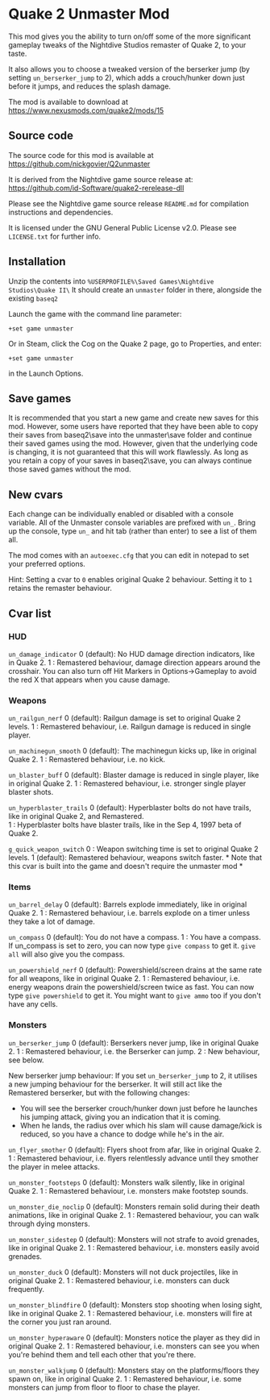 # Quake 2 Unmaster Mod

This mod gives you the ability to turn on/off some of the more significant gameplay tweaks of the Nightdive Studios remaster of Quake 2, to your taste.

It also allows you to choose a tweaked version of the berserker jump (by setting `un_berserker_jump` to 2), which adds a crouch/hunker down just before it jumps, and reduces the splash damage.

The mod is available to download at https://www.nexusmods.com/quake2/mods/15


## Source code

The source code for this mod is available at https://github.com/nickgovier/Q2unmaster

It is derived from the Nightdive game source release at: https://github.com/id-Software/quake2-rerelease-dll

Please see the Nightdive game source release `README.md` for compilation instructions and dependencies.

It is licensed under the GNU General Public License v2.0.  Please see `LICENSE.txt` for further info.


## Installation

Unzip the contents into `%USERPROFILE%\Saved Games\Nightdive Studios\Quake II\`
It should create an `unmaster` folder in there, alongside the existing `baseq2`

Launch the game with the command line parameter:

`+set game unmaster`

Or in Steam, click the Cog on the Quake 2 page, go to Properties, and enter:

`+set game unmaster`

in the Launch Options.


## Save games

It is recommended that you start a new game and create new saves for this mod.  However, some users have reported that they have been able to copy their saves from baseq2\save into the unmaster\save folder and continue their saved games using the mod.  However, given that the underlying code is changing, it is not guaranteed that this will work flawlessly.  As long as you retain a copy of your saves in baseq2\save, you can always continue those saved games without the mod.


## New cvars

Each change can be individually enabled or disabled with a console variable.  All of the Unmaster console variables are prefixed with `un_`. Bring up the console, type `un_` and hit tab (rather than enter) to see a list of them all.

The mod comes with an `autoexec.cfg` that you can edit in notepad to set your preferred options.

Hint: Setting a cvar to `0` enables original Quake 2 behaviour.  Setting it to `1` retains the remaster behaviour.


## Cvar list


### HUD

`un_damage_indicator`	0 (default): No HUD damage direction indicators, like in Quake 2.
			1	   : Remastered behaviour, damage direction appears around the crosshair.
You can also turn off Hit Markers in Options->Gameplay to avoid the red X that appears when you cause damage.


### Weapons

`un_railgun_nerf`		0 (default): Railgun damage is set to original Quake 2 levels.
			1          : Remastered behaviour, i.e. Railgun damage is reduced in single player.

`un_machinegun_smooth`	0 (default): The machinegun kicks up, like in original Quake 2.
			1	   : Remastered behaviour, i.e. no kick.

`un_blaster_buff`		0 (default): Blaster damage is reduced in single player, like in original Quake 2.
			1	   : Remastered behaviour, i.e. stronger single player blaster shots.

`un_hyperblaster_trails`	0 (default): Hyperblaster bolts do not have trails, like in original Quake 2, and Remastered.	
			1	   : Hyperblaster bolts have blaster trails, like in the Sep 4, 1997 beta of Quake 2.

`g_quick_weapon_switch`	0	   : Weapon switching time is set to original Quake 2 levels.
			1 (default): Remastered behaviour, weapons switch faster.
			     * Note that this cvar is built into the game and doesn't require the unmaster mod *

### Items

`un_barrel_delay`		0 (default): Barrels explode immediately, like in original Quake 2.
			1	   : Remastered behaviour, i.e. barrels explode on a timer unless they take a lot of damage.

`un_compass`		0 (default): You do not have a compass.
			1	   : You have a compass.
If un_compass is set to zero, you can now type `give compass` to get it. `give all` will also give you the compass.

`un_powershield_nerf`	0 (default): Powershield/screen drains at the same rate for all weapons, like in original Quake 2.
			1	   : Remastered behaviour, i.e. energy weapons drain the powershield/screen twice as fast.
You can now type `give powershield` to get it.  You might want to `give ammo` too if you don't have any cells.


### Monsters

`un_berserker_jump`	0 (default): Berserkers never jump, like in original Quake 2.
			1	   : Remastered behaviour, i.e. the Berserker can jump.
			2	   : New behaviour, see below.

New berserker jump behaviour:
If you set `un_berserker_jump` to 2, it utilises a new jumping behaviour for the berserker.  It will still act like the Remastered berserker, but with the following changes:
- You will see the berserker crouch/hunker down just before he launches his jumping attack, giving you an indication that it is coming.
- When he lands, the radius over which his slam will cause damage/kick is reduced, so you have a chance to dodge while he's in the air.

`un_flyer_smother`	0 (default): Flyers shoot from afar, like in original Quake 2.
			1	   : Remastered behaviour, i.e. flyers relentlessly advance until they smother the player in melee attacks.

`un_monster_footsteps`	0 (default): Monsters walk silently, like in original Quake 2.
			1	   : Remastered behaviour, i.e. monsters make footstep sounds.

`un_monster_die_noclip`	0 (default): Monsters remain solid during their death animations, like in original Quake 2.
			1	   : Remastered behaviour, you can walk through dying monsters.

`un_monster_sidestep`	0 (default): Monsters will not strafe to avoid grenades, like in original Quake 2.
			1	   : Remastered behaviour, i.e. monsters easily avoid grenades.

`un_monster_duck`		0 (default): Monsters will not duck projectiles, like in original Quake 2.
			1	   : Remastered behaviour, i.e. monsters can duck frequently.

`un_monster_blindfire`	0 (default): Monsters stop shooting when losing sight, like in original Quake 2.
			1	   : Remastered behaviour, i.e. monsters will fire at the corner you just ran around.

`un_monster_hyperaware`	0 (default): Monsters notice the player as they did in original Quake 2.
			1	   : Remastered behaviour, i.e. monsters can see you when you're behind them and tell each other that you're there.

`un_monster_walkjump`	0 (default): Monsters stay on the platforms/floors they spawn on, like in original Quake 2.
			1 	   : Remastered behaviour, i.e. some monsters can jump from floor to floor to chase the player.
